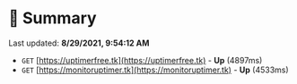 # 📖 Summary
Last updated: **8/29/2021, 9:54:12 AM**

- `GET` [https://uptimerfree.tk](https://uptimerfree.tk) - **Up** (4897ms)
- `GET` [https://monitoruptimer.tk](https://monitoruptimer.tk) - **Up** (4533ms)
